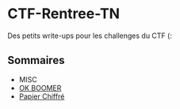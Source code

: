 # CTF-Rentree-TN

Des petits write-ups pour les challenges du CTF (:

## Sommaires

 - MISC
  - [OK BOOMER](./ok-boomer)
  - [Papier Chiffré](./papier-chiffre)